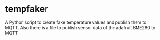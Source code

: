 # tempfaker
A Python script to create fake temperature values and publish them to MQTT. Also there is a file to publish sensor data of the adafruit BME280 to MQTT
